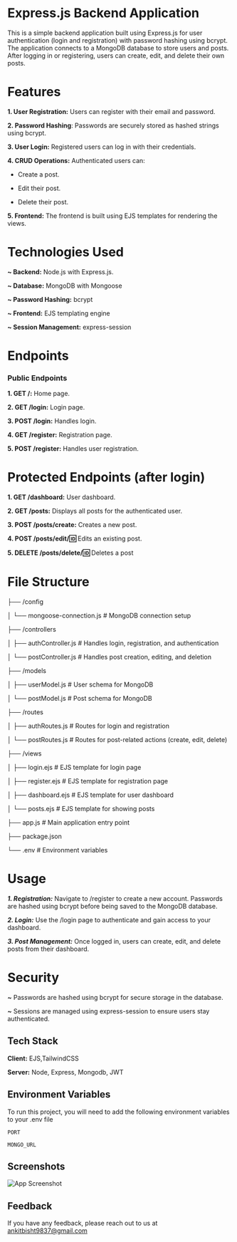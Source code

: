 


# Express.js Backend Application
This is a simple backend application built using Express.js for user authentication (login and registration) with password hashing using bcrypt. The application connects to a MongoDB database to store users and posts. After logging in or registering, users can create, edit, and delete their own posts.

# Features
**1. User Registration:**  Users can register with their email and password.

**2. Password Hashing**: Passwords are securely stored as hashed strings using bcrypt.

**3. User Login:** Registered users can log in with their credentials.

**4. CRUD Operations:** Authenticated users can:
                
- Create a post.

- Edit their post.

- Delete their post.

**5. Frontend:** The frontend is built using EJS templates for rendering the views.

# Technologies Used
**~ Backend:** Node.js with Express.js.

**~ Database:** MongoDB with Mongoose

**~ Password Hashing:** bcrypt

**~ Frontend:** EJS templating engine

**~ Session Management:** express-session

# Endpoints
### Public Endpoints
**1. GET /:** Home page.

**2. GET /login:** Login page.

**3. POST /login:** Handles login.

**4. GET /register:** Registration page.

**5. POST /register:** Handles user registration.

# Protected Endpoints (after login)
**1. GET /dashboard:** User dashboard.

**2. GET /posts:** Displays all posts for the authenticated user.

**3. POST /posts/create:** Creates a new post.

**4. POST /posts/edit/:id:** Edits an existing post.

**5. DELETE /posts/delete/:id:** Deletes a post

# File Structure

├── /config

│   └── mongoose-connection.js  # MongoDB connection setup

├── /controllers

│   ├── authController.js       # Handles login, registration, and authentication

│   └── postController.js       # Handles post creation, editing, and deletion

├── /models

│   ├── userModel.js            # User schema for MongoDB

│   └── postModel.js            # Post schema for MongoDB

├── /routes

│   ├── authRoutes.js           # Routes for login and registration

│   └── postRoutes.js           # Routes for post-related actions (create, edit, delete)

├── /views

│   ├── login.ejs               # EJS template for login page

│   ├── register.ejs            # EJS template for registration page

│   ├── dashboard.ejs           # EJS template for user dashboard

│   └── posts.ejs               # EJS template for showing posts

├── app.js                      # Main application entry point

├── package.json

└── .env                        # Environment variables
 


# Usage

***1. Registration:*** Navigate to /register to create a new account. Passwords are hashed using bcrypt before being saved to the MongoDB database.

***2. Login:*** Use the /login page to authenticate and gain access to your dashboard.

***3. Post Management:*** Once logged in, users can create, edit, and delete posts from their dashboard.

# Security
***~*** Passwords are hashed using bcrypt for secure storage in the database.

***~*** Sessions are managed using express-session to ensure users stay authenticated.

## Tech Stack

**Client:** EJS,TailwindCSS

**Server:** Node, Express, Mongodb, JWT


## Environment Variables

To run this project, you will need to add the following environment variables to your .env file

`PORT`

`MONGO_URL`


## Screenshots

![App Screenshot](https://via.placeholder.com/468x300?text=App+Screenshot+Here)


## Feedback

If you have any feedback, please reach out to us at ankitbisht9837@gmail.com

